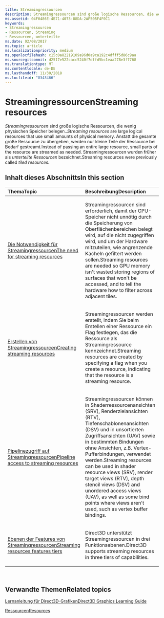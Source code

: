 ```yaml
---
title: Streamingressourcen
description: Streamingressourcen sind große logische Ressourcen, die wenig physischen Speicher belegen. Anstatt die gesamte große Ressource zu übergeben, werden nur kleine Teile der Ressource bei Bedarf gestreamt. Streamingressourcen wurden früher als unterteilte Ressourcen bezeichnet.
ms.assetid: 04F0486E-4B71-4073-88DA-2AF505F4F0C1
keywords:
- Streamingressourcen
- Ressourcen, Streaming
- Ressourcen, unterteilte
ms.date: 02/08/2017
ms.topic: article
ms.localizationpriority: medium
ms.openlocfilehash: c15c8a82219109a96d0a9ca192c4dfff5d86c9aa
ms.sourcegitcommit: d2517e522cacc5240f7dffd5bc1eaa278e3f7768
ms.translationtype: MT
ms.contentlocale: de-DE
ms.lasthandoff: 11/30/2018
ms.locfileid: "8343466"
---
```

# <a name="streaming-resources"></a><span data-ttu-id="591f9-108">Streamingressourcen</span><span class="sxs-lookup"><span data-stu-id="591f9-108">Streaming resources</span></span>


<span data-ttu-id="591f9-109">*Streamingressourcen* sind große logische Ressourcen, die wenig physischen Speicher belegen..</span><span class="sxs-lookup"><span data-stu-id="591f9-109">*Streaming resources* are large logical resources that use small amounts of physical memory.</span></span> <span data-ttu-id="591f9-110">Anstatt die gesamte große Ressource zu übergeben, werden nur kleine Teile der Ressource bei Bedarf gestreamt.</span><span class="sxs-lookup"><span data-stu-id="591f9-110">Instead of passing an entire large resource, small parts of the resource are streamed as needed.</span></span> <span data-ttu-id="591f9-111">Streamingressourcen wurden früher als *unterteilte Ressourcen* bezeichnet.</span><span class="sxs-lookup"><span data-stu-id="591f9-111">Streaming resources were previously called *tiled resources*.</span></span>

## <a name="span-idin-this-sectionspanin-this-section"></a><span data-ttu-id="591f9-112"><span id="in-this-section"></span>Inhalt dieses Abschnitts</span><span class="sxs-lookup"><span data-stu-id="591f9-112"><span id="in-this-section"></span>In this section</span></span>


<table>
<colgroup>
<col width="50%" />
<col width="50%" />
</colgroup>
<thead>
<tr class="header">
<th align="left"><span data-ttu-id="591f9-113">Thema</span><span class="sxs-lookup"><span data-stu-id="591f9-113">Topic</span></span></th>
<th align="left"><span data-ttu-id="591f9-114">Beschreibung</span><span class="sxs-lookup"><span data-stu-id="591f9-114">Description</span></span></th>
</tr>
</thead>
<tbody>
<tr class="odd">
<td align="left"><p><a href="the-need-for-streaming-resources.md"><span data-ttu-id="591f9-115">Die Notwendigkeit für Streamingressourcen</span><span class="sxs-lookup"><span data-stu-id="591f9-115">The need for streaming resources</span></span></a></p></td>
<td align="left"><p><span data-ttu-id="591f9-116">Streamingressourcen sind erforderlich, damit der GPU-Speicher nicht unnötig durch die Speicherung von Oberflächenbereichen belegt wird, auf die nicht zugegriffen wird, und um der Hardware mitzuteilen, wie angrenzende Kacheln gefiltert werden sollen.</span><span class="sxs-lookup"><span data-stu-id="591f9-116">Streaming resources are needed so GPU memory isn't wasted storing regions of surfaces that won't be accessed, and to tell the hardware how to filter across adjacent tiles.</span></span></p></td>
</tr>
<tr class="even">
<td align="left"><p><a href="creating-streaming-resources.md"><span data-ttu-id="591f9-117">Erstellen von Streamingressourcen</span><span class="sxs-lookup"><span data-stu-id="591f9-117">Creating streaming resources</span></span></a></p></td>
<td align="left"><p><span data-ttu-id="591f9-118">Streamingressourcen werden erstellt, indem Sie beim Erstellen einer Ressource ein Flag festlegen, das die Ressource als Streamingressource kennzeichnet.</span><span class="sxs-lookup"><span data-stu-id="591f9-118">Streaming resources are created by specifying a flag when you create a resource, indicating that the resource is a streaming resource.</span></span></p></td>
</tr>
<tr class="odd">
<td align="left"><p><a href="pipeline-access-to-streaming-resources.md"><span data-ttu-id="591f9-119">Pipelinezugriff auf Streamingressourcen</span><span class="sxs-lookup"><span data-stu-id="591f9-119">Pipeline access to streaming resources</span></span></a></p></td>
<td align="left"><p><span data-ttu-id="591f9-120">Streamingressourcen können in Shaderressourcenansichten (SRV), Renderzielansichten (RTV), Tiefenschablonenansichten (DSV) und in unsortierten Zugriffsansichten (UAV) sowie in bestimmten Bindungen ohne Ansichten, z.B. Vertex-Pufferbindungen, verwendet werden.</span><span class="sxs-lookup"><span data-stu-id="591f9-120">Streaming resources can be used in shader resource views (SRV), render target views (RTV), depth stencil views (DSV) and unordered access views (UAV), as well as some bind points where views aren't used, such as vertex buffer bindings.</span></span></p></td>
</tr>
<tr class="even">
<td align="left"><p><a href="streaming-resources-features-tiers.md"><span data-ttu-id="591f9-121">Ebenen der Features von Streamingressourcen</span><span class="sxs-lookup"><span data-stu-id="591f9-121">Streaming resources features tiers</span></span></a></p></td>
<td align="left"><p><span data-ttu-id="591f9-122">Direct3D unterstützt Streamingressourcen in drei Funktionsebenen.</span><span class="sxs-lookup"><span data-stu-id="591f9-122">Direct3D supports streaming resources in three tiers of capabilities.</span></span></p></td>
</tr>
</tbody>
</table>

 

## <a name="span-idrelated-topicsspanrelated-topics"></a><span data-ttu-id="591f9-123"><span id="related-topics"></span>Verwandte Themen</span><span class="sxs-lookup"><span data-stu-id="591f9-123"><span id="related-topics"></span>Related topics</span></span>


[<span data-ttu-id="591f9-124">Lernanleitung für Direct3D-Grafiken</span><span class="sxs-lookup"><span data-stu-id="591f9-124">Direct3D Graphics Learning Guide</span></span>](index.md)

[<span data-ttu-id="591f9-125">Ressourcen</span><span class="sxs-lookup"><span data-stu-id="591f9-125">Resources</span></span>](resources.md)

 

 




